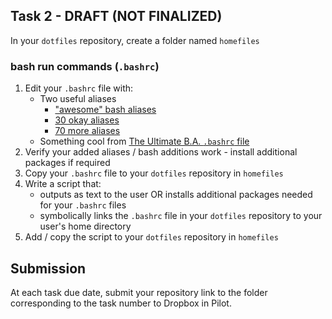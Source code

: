## Task 2 - DRAFT (NOT FINALIZED)

In your `dotfiles` repository, create a folder named `homefiles`

### bash run commands (`.bashrc`)

1. Edit your `.bashrc` file with:
    - Two useful aliases
        - ["awesome" bash aliases](https://github.com/vikaskyadav/awesome-bash-alias)
        - [30 okay aliases](https://www.cyberciti.biz/tips/bash-aliases-mac-centos-linux-unix.html)
        - [70 more aliases](https://davidjguru.github.io/blog/linux-70-commands-aliases-for-everyday-life)
    - Something cool from [The Ultimate B.A. `.bashrc` file](https://gist.github.com/zachbrowne/8bc414c9f30192067831fafebd14255c)
2. Verify your added aliases / bash additions work - install additional packages if required
3. Copy your `.bashrc` file to your `dotfiles` repository in `homefiles`
4. Write a script that:
    - outputs as text to the user OR installs additional packages needed for your `.bashrc` files
    - symbolically links the `.bashrc` file in your `dotfiles` repository to your user's home directory
5. Add / copy the script to your `dotfiles` repository in `homefiles`

## Submission

At each task due date, submit your repository link to the folder corresponding to the task number to Dropbox in Pilot.